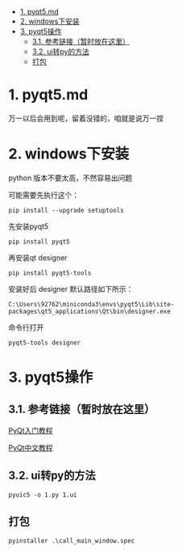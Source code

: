 <!-- TOC -->

- [1. pyqt5.md](#1-pyqt5md)
- [2. windows下安装](#2-windows下安装)
- [3. pyqt5操作](#3-pyqt5操作)
  - [3.1. 参考链接（暂时放在这里）](#31-参考链接暂时放在这里)
  - [3.2. ui转py的方法](#32-ui转py的方法)
  - [打包](#打包)

<!-- /TOC -->

# 1. pyqt5.md

万一以后会用到呢，留着没错的，咱就是说万一捏

# 2. windows下安装

python 版本不要太高，不然容易出问题

可能需要先执行这个：

```
pip install --upgrade setuptools
```

先安装pyqt5

```
pip install pyqt5
```

再安装qt designer

```
pip install pyqt5-tools
```

安装好后 designer 默认路径如下所示：

```
C:\Users\92762\miniconda3\envs\pyqt5\Lib\site-packages\qt5_applications\Qt\bin\designer.exe
```

命令行打开

```
pyqt5-tools designer
```

# 3. pyqt5操作

## 3.1. 参考链接（暂时放在这里）

[PyQt入门教程](https://www.cnblogs.com/linyfeng/p/11223707.html#:~:text=Qt%20Designer%E5%B7%A5%E5%85%B7%E4%B8%BB%E7%95%8C%E9%9D%A2,%E6%89%93%E5%BC%80%E8%B7%AF%E5%BE%84%EF%BC%9A%24%20%7Bpython%E5%AE%89%E8%A3%85%E7%9B%AE%E5%BD%95%7D%2FLib%2Fsite-packages%2Fpyqt5_tools%2Fdesigner.exe%E3%80%82)

[PyQt中文教程](https://maicss.gitbook.io/pyqt-chinese-tutoral/)

## 3.2. ui转py的方法
```
pyuic5 -o 1.py 1.ui
```

## 打包

```
pyinstaller .\call_main_window.spec
```